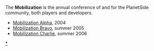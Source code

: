 The **Mobilization** is the annual conference of and for the PlanetSide
community, both players and developers.

- [Mobilization Alpha](Mobilization_Alpha.md), 2004
- [Mobilization Bravo](Mobilization_Bravo.md), summer 2005
- [Mobilization Charlie](Mobilization_Charlie.md), summer 2006

<!--[category:PlanetSide](category:PlanetSide.md)-->
[\*](category:Mobilization.md)
